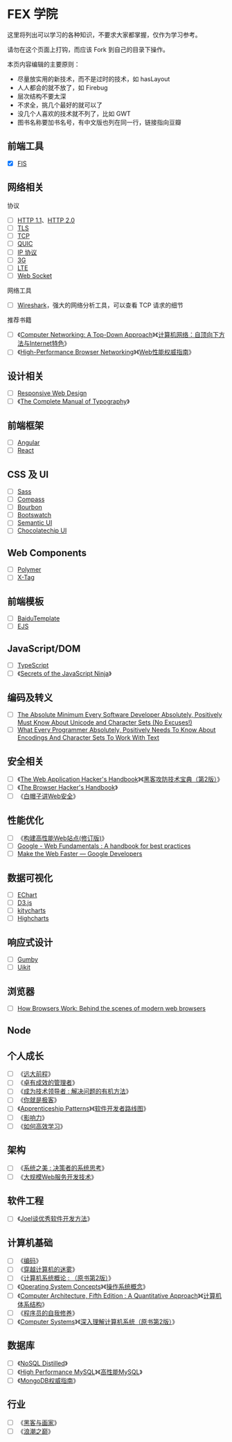 FEX 学院
=======

这里将列出可以学习的各种知识，不要求大家都掌握，仅作为学习参考。

请勿在这个页面上打钩，而应该 Fork 到自己的目录下操作。

本页内容编辑的主要原则：

- 尽量放实用的新技术，而不是过时的技术，如 hasLayout
- 人人都会的就不放了，如 Firebug
- 层次结构不要太深
- 不求全，挑几个最好的就可以了
- 没几个人喜欢的技术就不列了，比如 GWT
- 图书名称要加书名号，有中文版也列在同一行，链接指向豆瓣

## 前端工具

- [x] [FIS](http://fis.baidu.com/)

## 网络相关

协议

- [ ] [HTTP 1.1](http://www.w3.org/Protocols/rfc2616/rfc2616.html)、[HTTP 2.0](http://http2.github.io/)
- [ ] [TLS](http://en.wikipedia.org/wiki/Transport_Layer_Security)
- [ ] [TCP](http://en.wikipedia.org/wiki/Transmission_Control_Protocol)
- [ ] [QUIC](http://en.wikipedia.org/wiki/QUIC)
- [ ] [IP 协议](http://tools.ietf.org/html/rfc791)
- [ ] [3G](http://en.wikipedia.org/wiki/3G)
- [ ] [LTE](http://en.wikipedia.org/wiki/LTE_(telecommunication))
- [ ] [Web Socket](http://tools.ietf.org/html/rfc6455)

网络工具

- [ ] [Wireshark](http://www.wireshark.org/)，强大的网络分析工具，可以查看 TCP 请求的细节

推荐书籍

- [ ] 《[Computer Networking: A Top-Down Approach](http://book.douban.com/subject/10573157/)》《[计算机网络：自顶向下方法与Internet特色](http://book.douban.com/subject/1391207/)》
- [ ] 《[High-Performance Browser Networking](http://book.douban.com/subject/21866396/)》《[Web性能权威指南](http://book.douban.com/subject/25856314/)》

## 设计相关

- [ ] [Responsive Web Design](http://www.smashingmagazine.com/tag/responsive-design/)
- [ ] 《[The Complete Manual of Typography](http://book.douban.com/subject/7070562/)》

## 前端框架

- [ ] [Angular](http://angularjs.org/)
- [ ] [React](http://facebook.github.io/react/)

## CSS 及 UI

- [ ] [Sass](http://sass-lang.com/)
- [ ] [Compass](http://compass-style.org/)
- [ ] [Bourbon](http://bourbon.io/)
- [ ] [Bootswatch](http://bootswatch.com/)
- [ ] [Semantic UI](http://semantic-ui.com/)
- [ ] [Chocolatechip UI](http://chocolatechip-ui.com/)

## Web Components

- [ ] [Polymer](http://www.polymer-project.org/)
- [ ] [X-Tag](http://x-tags.org/)

## 前端模板

- [ ] [BaiduTemplate](https://github.com/BaiduFE/BaiduTemplate)
- [ ] [EJS](https://github.com/visionmedia/ejs)

## JavaScript/DOM

- [ ] [TypeScript](http://www.typescriptlang.org/)
- [ ] 《[Secrets of the JavaScript Ninja](http://book.douban.com/subject/3176860/)》

## 编码及转义

- [ ] [The Absolute Minimum Every Software Developer Absolutely, Positively Must Know About Unicode and Character Sets (No Excuses!)](http://www.joelonsoftware.com/articles/Unicode.html)
- [ ] [What Every Programmer Absolutely, Positively Needs To Know About Encodings And Character Sets To Work With Text](http://kunststube.net/encoding/)

## 安全相关

- [ ] 《[The Web Application Hacker's Handbook](http://book.douban.com/subject/6910515/)》《[黑客攻防技术宝典（第2版）](http://book.douban.com/subject/10793814/)》
- [ ] 《[The Browser Hacker's Handbook](http://book.douban.com/subject/24550924/)》
- [ ] 《[白帽子讲Web安全](http://book.douban.com/subject/10546925/)》

## 性能优化

- [ ] 《[构建高性能Web站点(修订版)](http://book.douban.com/subject/10812787/)》
- [ ] [Google - Web Fundamentals : A handbook for best practices](https://developers.google.com/web/fundamentals/)
- [ ] [Make the Web Faster — Google Developers](https://developers.google.com/speed/)

## 数据可视化

- [ ] [EChart](http://echarts.baidu.com/)
- [ ] [D3.js](http://d3js.org/)
- [ ] [kitycharts](https://github.com/fex-team/kitycharts)
- [ ] [Highcharts](http://www.highcharts.com/)

## 响应式设计

- [ ] [Gumby](http://gumbyframework.com/)
- [ ] [Uikit](http://getuikit.com/)

## 浏览器

- [ ] [How Browsers Work: Behind the scenes of modern web browsers](http://www.html5rocks.com/en/tutorials/internals/howbrowserswork/)

## Node



## 个人成长

- [ ] 《[远大前程](http://book.douban.com/subject/7155000/)》
- [ ] 《[卓有成效的管理者](http://book.douban.com/subject/1322025/)》
- [ ] 《[成为技术领导者 : 解决问题的有机方法](http://book.douban.com/subject/1132623/)》
- [ ] 《[你就是极客](http://book.douban.com/subject/7055331/)》
- [ ] 《[Apprenticeship Patterns](http://book.douban.com/subject/3572917/)》《[软件开发者路线图](http://book.douban.com/subject/4924164/)》
- [ ] 《[影响力](http://book.douban.com/subject/6712294/)》
- [ ] 《[如何高效学习](http://book.douban.com/subject/25783654/)》

## 架构

- [ ] 《[系统之美 : 决策者的系统思考](http://book.douban.com/subject/11528220/)》
- [ ] 《[大规模Web服务开发技术](http://book.douban.com/subject/6758780/)》

## 软件工程

- [ ] 《[Joel谈优秀软件开发方法](http://book.douban.com/subject/2193777/)》

## 计算机基础

- [ ] 《[编码](http://book.douban.com/subject/20260928/)》
- [ ] 《[穿越计算机的迷雾](http://book.douban.com/subject/5432475/)》
- [ ] 《[计算机系统概论 : （原书第2版）](http://book.douban.com/subject/2185076/)》
- [ ] 《[Operating System Concepts](http://book.douban.com/subject/10076960/)》《[操作系统概念](http://book.douban.com/subject/4289836/)》
- [ ] 《[Computer Architecture, Fifth Edition : A Quantitative Approach](http://book.douban.com/subject/6795919/)》《[计算机体系结构](http://book.douban.com/subject/7006537/)》
- [ ] 《[程序员的自我修养](http://book.douban.com/subject/3652388/)》
- [ ] 《[Computer Systems](http://book.douban.com/subject/3023631/)》《[深入理解计算机系统（原书第2版）](http://book.douban.com/subject/5407246/)》

## 数据库

- [ ] 《[NoSQL Distilled](http://book.douban.com/subject/7952514/)》
- [ ] 《[High Performance MySQL](http://book.douban.com/subject/10443458/)》《[高性能MySQL](http://book.douban.com/subject/23008813/)》
- [ ] 《[MongoDB权威指南](http://book.douban.com/subject/25798102/)》

## 行业

- [ ] 《[黑客与画家](http://book.douban.com/subject/6021440/)》
- [ ] 《[浪潮之巅](http://book.douban.com/subject/6709783/)》

